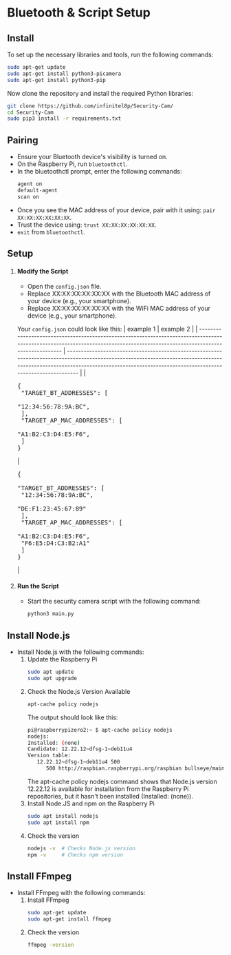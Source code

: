 # Bluetooth & Script Setup
## Install 

To set up the necessary libraries and tools, run the following commands:

```bash
sudo apt-get update
sudo apt-get install python3-picamera
sudo apt-get install python3-pip
```

Now clone the repository and install the required Python libraries:

```bash
git clone https://github.com/infinitel8p/Security-Cam/
cd Security-Cam
sudo pip3 install -r requirements.txt
```

## Pairing
- Ensure your Bluetooth device's visibility is turned on.
- On the Raspberry Pi, run `bluetoothctl`.
- In the bluetoothctl prompt, enter the following commands:
   ```bash
   agent on
   default-agent
   scan on
   ```
- Once you see the MAC address of your device, pair with it using: `pair XX:XX:XX:XX:XX:XX`.
- Trust the device using: `trust XX:XX:XX:XX:XX:XX`.
- `exit` from `bluetoothctl`.

## Setup
1. #### Modify the Script
   - Open the `config.json` file.
   - Replace XX:XX:XX:XX:XX:XX with the Bluetooth MAC address of your device (e.g., your smartphone).
   - Replace XX:XX:XX:XX:XX:XX with the WiFi MAC address of your device (e.g., your smartphone).
   
   Your `config.json` could look like this:
    | example 1                                                                                                                                                                    | example 2                                                                                                                                                                                                                          |
    | ---------------------------------------------------------------------------------------------------------------------------------------------------------------------------- | ---------------------------------------------------------------------------------------------------------------------------------------------------------------------------------------------------------------------------------- |
    | <pre lang="json">{<br>    "TARGET_BT_ADDRESSES": [<br>    "12:34:56:78:9A:BC",<br>    ],<br>    "TARGET_AP_MAC_ADDRESSES": [<br>    "A1:B2:C3:D4:E5:F6",<br>    ]<br>}</pre> | <pre lang="json">{<br>    "TARGET_BT_ADDRESSES": [<br>    "12:34:56:78:9A:BC",<br>    "DE:F1:23:45:67:89"<br>    ],<br>    "TARGET_AP_MAC_ADDRESSES": [<br>    "A1:B2:C3:D4:E5:F6",<br>    "F6:E5:D4:C3:B2:A1"<br>    ]<br>}</pre> |

2. #### Run the Script
   - Start the security camera script with the following command:
       ```bash
       python3 main.py
       ```

## Install Node.js
- Install Node.js with the following commands:
   1. Update the Raspberry Pi
      ```bash
      sudo apt update
      sudo apt upgrade
      ```
   2. Check the Node.js Version Available
      ```bash
      apt-cache policy nodejs
      ```
      The output should look like this:
      ```bash
      pi@raspberrypizero2:~ $ apt-cache policy nodejs
      nodejs:
      Installed: (none)
      Candidate: 12.22.12~dfsg-1~deb11u4
      Version table:
         12.22.12~dfsg-1~deb11u4 500
            500 http://raspbian.raspberrypi.org/raspbian bullseye/main armhf Packages
      ```
      The apt-cache policy nodejs command shows that Node.js version 12.22.12 is available for installation from the Raspberry Pi repositories, but it hasn't been installed (Installed: (none)).
   3. Install Node.JS and npm on the Raspberry Pi
      ```bash
      sudo apt install nodejs
      sudo apt install npm
      ```
   4. Check the version
      ```bash
      nodejs -v  # Checks Node.js version
      npm -v     # Checks npm version
      ```

## Install FFmpeg
- Install FFmpeg with the following commands:
   1. Install FFmpeg
      ```bash
      sudo apt-get update
      sudo apt-get install ffmpeg
      ```
   2. Check the version
      ```bash
      ffmpeg -version
      ```
